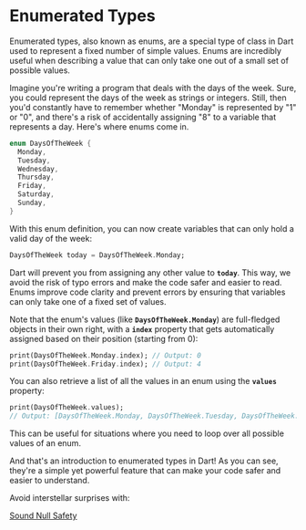 # Enumerated Types

Enumerated types, also known as enums, are a special type of class in Dart used to represent a fixed number of simple values. Enums are incredibly useful when describing a value that can only take one out of a small set of possible values.

Imagine you're writing a program that deals with the days of the week. Sure, you could represent the days of the week as strings or integers. Still, then you'd constantly have to remember whether "Monday" is represented by "1" or "0", and there's a risk of accidentally assigning "8" to a variable that represents a day. Here's where enums come in.

```dart
enum DaysOfTheWeek {
  Monday,
  Tuesday,
  Wednesday,
  Thursday,
  Friday,
  Saturday,
  Sunday,
}
```

With this enum definition, you can now create variables that can only hold a valid day of the week:

```dart
DaysOfTheWeek today = DaysOfTheWeek.Monday;
```

Dart will prevent you from assigning any other value to **`today`**. This way, we avoid the risk of typo errors and make the code safer and easier to read. Enums improve code clarity and prevent errors by ensuring that variables can only take one of a fixed set of values.

Note that the enum's values (like **`DaysOfTheWeek.Monday`**) are full-fledged objects in their own right, with a **`index`** property that gets automatically assigned based on their position (starting from 0):

```dart
print(DaysOfTheWeek.Monday.index); // Output: 0
print(DaysOfTheWeek.Friday.index); // Output: 4
```

You can also retrieve a list of all the values in an enum using the **`values`** property:

```dart
print(DaysOfTheWeek.values); 
// Output: [DaysOfTheWeek.Monday, DaysOfTheWeek.Tuesday, DaysOfTheWeek.Wednesday, DaysOfTheWeek.Thursday, DaysOfTheWeek.Friday, DaysOfTheWeek.Saturday, DaysOfTheWeek.Sunday]
```

This can be useful for situations where you need to loop over all possible values of an enum.

And that's an introduction to enumerated types in Dart! As you can see, they're a simple yet powerful feature that can make your code safer and easier to understand.

Avoid interstellar surprises with:

[Sound Null Safety](sound_null_safety.md)